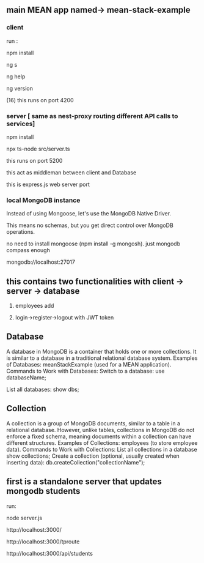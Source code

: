 ## main MEAN app named-> mean-stack-example
### client
run :

npm install

ng s

ng help

ng version

(16)
this runs on port 4200

### server [ same as nest-proxy routing different API calls to services]
npm install

npx ts-node src/server.ts

this runs on port 5200

this act as middleman between client and Database

this is express.js web server port

### local MongoDB instance
Instead of using Mongoose, let's use the MongoDB Native Driver.

This means no schemas, but you get direct control over MongoDB operations.

no need to install mongoose (npm install -g mongosh). just mongodb compass enough

mongodb://localhost:27017

## this contains two functionalities with client -> server -> database
1. employees add

2. login->register->logout with JWT token



## Database
A database in MongoDB is a container that holds one or more collections. It is similar to a database in a traditional relational database system.
Examples of Databases:
meanStackExample (used for a MEAN application).
Commands to Work with Databases:
Switch to a database:
use databaseName;

List all databases:
show dbs;

##  Collection
A collection is a group of MongoDB documents, similar to a table in a relational database. However, unlike tables, collections in MongoDB do not enforce a fixed schema, meaning documents within a collection can have different structures.
Examples of Collections:
employees (to store employee data).
Commands to Work with Collections:
List all collections in a database
show collections;
Create a collection (optional, usually created when inserting data):
db.createCollection("collectionName");



## first is a standalone server that updates mongodb students 
run:

node server.js

http://localhost:3000/

http://localhost:3000/tproute

http://localhost:3000/api/students
